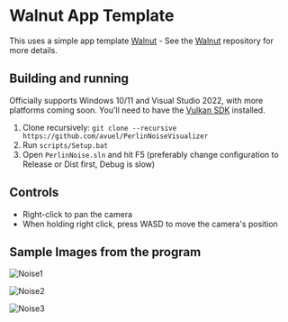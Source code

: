 # Walnut App Template

This uses a simple app template [Walnut](https://github.com/TheCherno/Walnut) - See the [Walnut](https://github.com/TheCherno/Walnut) repository for more details.

## Building and running
Officially supports Windows 10/11 and Visual Studio 2022, with more platforms coming soon. You'll need to have the [Vulkan SDK](https://vulkan.lunarg.com/) installed.

1. Clone recursively: `git clone --recursive https://github.com/avuel/PerlinNoiseVisualizer`
2. Run `scripts/Setup.bat`
3. Open `PerlinNoise.sln` and hit F5 (preferably change configuration to Release or Dist first, Debug is slow)

## Controls
- Right-click to pan the camera
- When holding right click, press WASD to move the camera's position


## Sample Images from the program

![Noise1](https://user-images.githubusercontent.com/63319229/205561958-3c381d32-4a70-4f58-a592-bef5b11748ba.png)

![Noise2](https://user-images.githubusercontent.com/63319229/205561961-013ca58f-b0da-4fa2-aea8-a8db8be13164.png)

![Noise3](https://user-images.githubusercontent.com/63319229/205561969-c854b2cf-7f93-4b16-aac3-3c46c934bc48.png)